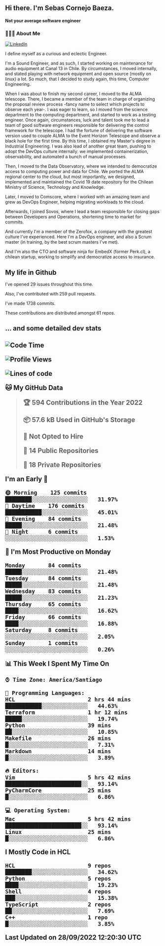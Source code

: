 <h2> Hi there.  I'm Sebas Cornejo Baeza.</h2>
<h4> Not your average software engineer</h4>
<h3> 👨🏻‍💻 About Me </h3>
<a href="http://linkedin.com/in/sebastian-cornejo-baeza/"><img alt="LinkedIn" src="https://img.shields.io/badge/Sebas%20Cornejo%20-informational?style=appveyor&logo=linkedin"></a>


I define myself as a curious and eclectic Engineer.

I'm a Sound Engineer, and as such, I started working on maintenance for audio equipment at Canal 13 in Chile.
By circumstances, I moved internally, and stated playing with network equipment and open source (mostly on linux) 
a lot. So much, that I decided to study again, this time, Computer Engineering.

When I was about to finish my second career, I moved to the ALMA telescope. There, I became a member of the team
in charge of organizing the proposal review process -fancy name to select which projects to observe each year-. 
I was eager to learn, so I moved from the science department to the computing department, and started to work as 
a testing engineer. Once again, circumstances, luck and talent took me to lead a team of good software engineers 
responsible for delivering the control framework for the telescope. I had the fortune of delivering the software
version used to couple ALMA to the Event Horizon Telescope and observe a black hole for the first time.
By this time, I obtained my Master's degree in Industrial Engineering.
I was also lead of another great team, pushing to adopt the DevOps culture internally: we implemented containerization, observability, and automated a bunch of manual processes.

Then, I moved to the Data Observatory, where we intended to democratize access to computing power
and data for Chile. We ported the ALMA regional center to the cloud, but most importantly, we designed, implemented
and maintained the Covid 19 date repository for the Chilean Ministry of Science, Technology and Knowledge.

Later, I moved to Comscore, where I worked with an amazing team and grew as DevOps Engineer, helping migrating workloads to the cloud.

Afterwards, I joined Sovos, where I lead a team responsible for closing gaps between Developers and Operations, shortening time to market for commits.

And currently I'm a member of the Zerofox, a company with the greatest culture I've experienced. Here I'm a DevOps
engineer, and also a Scrum master (in training, by the best scrum masters I've met).
 
And I'm also the CTO and software ninja for EmbedX (former Perk.cl), a chilean startup, working to simplify and democratize access to insurance.

<h2> My life in Github </h2>

I've opened 29 issues throughout this time.

Also, I've contributed with 259 pull requests.

I've made 1738 commits.

These contributions are distributed amongst 61 repos.

<h2>... and some detailed dev stats<h2>

<!--START_SECTION:waka-->
![Code Time](http://img.shields.io/badge/Code%20Time-143%20hrs%201%20min-blue)

![Profile Views](http://img.shields.io/badge/Profile%20Views-0-blue)

![Lines of code](https://img.shields.io/badge/From%20Hello%20World%20I%27ve%20Written-542%20Thousand%20lines%20of%20code-blue)

**🐱 My GitHub Data** 

> 🏆 594 Contributions in the Year 2022
 > 
> 📦 57.6 kB Used in GitHub's Storage 
 > 
> 🚫 Not Opted to Hire
 > 
> 📜 14 Public Repositories 
 > 
> 🔑 18 Private Repositories  
 > 
**I'm an Early 🐤** 

```text
🌞 Morning    125 commits    ████████░░░░░░░░░░░░░░░░░   31.97% 
🌆 Daytime    176 commits    ███████████░░░░░░░░░░░░░░   45.01% 
🌃 Evening    84 commits     █████░░░░░░░░░░░░░░░░░░░░   21.48% 
🌙 Night      6 commits      ░░░░░░░░░░░░░░░░░░░░░░░░░   1.53%

```
📅 **I'm Most Productive on Monday** 

```text
Monday       84 commits     █████░░░░░░░░░░░░░░░░░░░░   21.48% 
Tuesday      84 commits     █████░░░░░░░░░░░░░░░░░░░░   21.48% 
Wednesday    83 commits     █████░░░░░░░░░░░░░░░░░░░░   21.23% 
Thursday     65 commits     ████░░░░░░░░░░░░░░░░░░░░░   16.62% 
Friday       66 commits     ████░░░░░░░░░░░░░░░░░░░░░   16.88% 
Saturday     8 commits      ░░░░░░░░░░░░░░░░░░░░░░░░░   2.05% 
Sunday       1 commits      ░░░░░░░░░░░░░░░░░░░░░░░░░   0.26%

```


📊 **This Week I Spent My Time On** 

```text
⌚︎ Time Zone: America/Santiago

💬 Programming Languages: 
HCL                      2 hrs 44 mins       ███████████░░░░░░░░░░░░░░   44.63% 
Terraform                1 hr 12 mins        █████░░░░░░░░░░░░░░░░░░░░   19.74% 
Python                   39 mins             ██░░░░░░░░░░░░░░░░░░░░░░░   10.85% 
Makefile                 26 mins             █░░░░░░░░░░░░░░░░░░░░░░░░   7.31% 
Markdown                 14 mins             █░░░░░░░░░░░░░░░░░░░░░░░░   3.89%

🔥 Editors: 
Vim                      5 hrs 42 mins       ███████████████████████░░   93.14% 
PyCharmCore              25 mins             █░░░░░░░░░░░░░░░░░░░░░░░░   6.86%

💻 Operating System: 
Mac                      5 hrs 42 mins       ███████████████████████░░   93.14% 
Linux                    25 mins             █░░░░░░░░░░░░░░░░░░░░░░░░   6.86%

```

**I Mostly Code in HCL** 

```text
HCL                      9 repos             ████████░░░░░░░░░░░░░░░░░   34.62% 
Python                   5 repos             ████░░░░░░░░░░░░░░░░░░░░░   19.23% 
Shell                    4 repos             ███░░░░░░░░░░░░░░░░░░░░░░   15.38% 
TypeScript               2 repos             ██░░░░░░░░░░░░░░░░░░░░░░░   7.69% 
C++                      1 repo              █░░░░░░░░░░░░░░░░░░░░░░░░   3.85%

```



 Last Updated on 28/09/2022 12:20:30 UTC
<!--END_SECTION:waka-->
